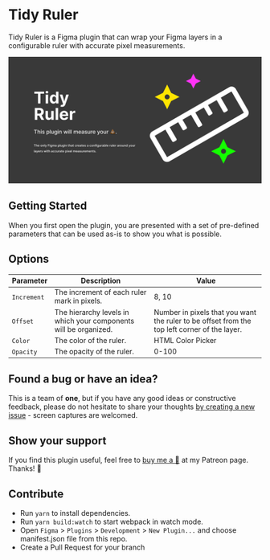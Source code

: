 # Tidy Ruler

Tidy Ruler is a Figma plugin that can wrap your Figma layers in a configurable ruler with accurate pixel measurements.

![](plugin-promotional-banner.png)

## Getting Started

When you first open the plugin, you are presented with a set of pre-defined parameters that can be used as-is to show you what is possible. 

## Options

| Parameter | Description | Value |
|----------|-------------|------|
| `Increment` | The increment of each ruler mark in pixels. | 8, 10 |
| `Offset` | The hierarchy levels in which your components will be organized. | Number in pixels that you want the ruler to be offset from the top left corner of the layer. |
| `Color` | The color of the ruler. | HTML Color Picker |
| `Opacity` | The opacity of the ruler. | 0-100 |

## Found a bug or have an idea?

This is a team of **one**, but if you have any good ideas or constructive feedback, please do not hesitate to share your thoughts [by creating a new issue](https://github.com/cross-team/figma-ruler/issues/new) - screen captures are welcomed.

## Show your support

If you find this plugin useful, feel free to [buy me a 🍺](https://www.patreon.com/mpaiva) at my Patreon page. Thanks! 🙏
 
## Contribute
- Run `yarn` to install dependencies.
- Run `yarn build:watch` to start webpack in watch mode.
- Open `Figma` > `Plugins` > `Development` > `New Plugin...` and choose manifest.json file from this repo.
- Create a Pull Request for your branch
